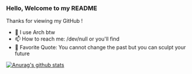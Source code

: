 <!--
**n3rada/n3rada** is a ✨ _special_ ✨ repository because its `README.md` (this file) appears on your GitHub profile.

Here are some ideas to get you started:

- 🔭 I’m currently working on ...
- 🌱 I’m currently learning ...
- 👯 I’m looking to collaborate on ...
- 🤔 I’m looking for help with ...
- 💬 Ask me about ...
- 📫 How to reach me: ...
- 😄 Pronouns: ...
- ⚡ Fun fact: ...
-->

### Hello, Welcome to my README

Thanks for viewing my GitHub !

- 🔺 I use Arch btw
- 📫 How to reach me: /dev/null or you'll find
- 💬 Favorite Quote: You cannot change the past but you can sculpt your future

[![Anurag's github stats](https://github-readme-stats.vercel.app/api?username=n3rada&theme=omni&show_icons=true)](https://github.com/anuraghazra/github-readme-stats)
